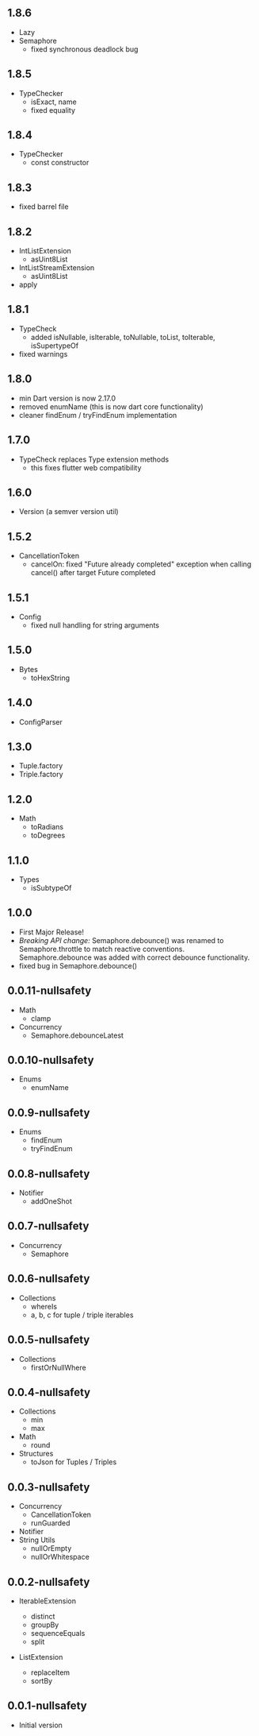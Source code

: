 ## 1.8.6
- Lazy
- Semaphore
  - fixed synchronous deadlock bug

## 1.8.5
- TypeChecker
  - isExact, name
  - fixed equality

## 1.8.4
- TypeChecker
  - const constructor

## 1.8.3
- fixed barrel file

## 1.8.2
- IntListExtension
  - asUint8List
- IntListStreamExtension
  - asUint8List
- apply

## 1.8.1
- TypeCheck
  - added isNullable, isIterable, toNullable, toList, toIterable, isSupertypeOf
- fixed warnings

## 1.8.0
- min Dart version is now 2.17.0
- removed enumName (this is now dart core functionality)
- cleaner findEnum / tryFindEnum implementation

## 1.7.0
- TypeCheck replaces Type extension methods
  - this fixes flutter web compatibility

## 1.6.0
- Version (a semver version util)

## 1.5.2
- CancellationToken
  - cancelOn: fixed "Future already completed" exception when calling cancel() after target Future completed

## 1.5.1
- Config
  - fixed null handling for string arguments

## 1.5.0
- Bytes
  - toHexString

## 1.4.0
- ConfigParser

## 1.3.0
- Tuple.factory
- Triple.factory

## 1.2.0
- Math
  - toRadians
  - toDegrees

## 1.1.0
- Types
  - isSubtypeOf

## 1.0.0
- First Major Release!
- _Breaking API change:_
  Semaphore.debounce() was renamed to Semaphore.throttle to match
  reactive conventions.
  Semaphore.debounce was added with correct debounce functionality.
- fixed bug in Semaphore.debounce()

## 0.0.11-nullsafety
- Math
  - clamp
- Concurrency
  - Semaphore.debounceLatest

## 0.0.10-nullsafety
- Enums
  - enumName

## 0.0.9-nullsafety
- Enums
  - findEnum
  - tryFindEnum

## 0.0.8-nullsafety
- Notifier
  - addOneShot

## 0.0.7-nullsafety
- Concurrency
  - Semaphore

## 0.0.6-nullsafety
- Collections
  - whereIs
  - a, b, c for tuple / triple iterables

## 0.0.5-nullsafety
- Collections
  - firstOrNullWhere

## 0.0.4-nullsafety
- Collections
  - min
  - max
- Math
  - round
- Structures
  - toJson for Tuples / Triples

## 0.0.3-nullsafety
- Concurrency
  - CancellationToken
  - runGuarded
- Notifier
- String Utils
  - nullOrEmpty
  - nullOrWhitespace

## 0.0.2-nullsafety
- IterableExtension
  - distinct
  - groupBy
  - sequenceEquals
  - split

- ListExtension
  - replaceItem
  - sortBy

## 0.0.1-nullsafety
- Initial version